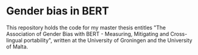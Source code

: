 # Gender bias in BERT
This repository holds the code for my master thesis entitles "The Association of Gender Bias with BERT - Measuring, Mitigating and Cross-lingual portability", written at the University of Groningen and the University of Malta. 
